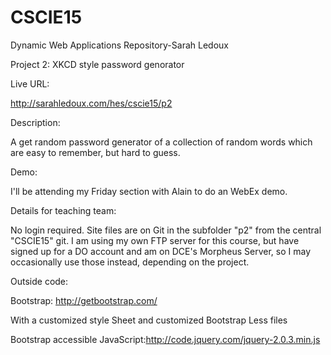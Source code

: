 CSCIE15
=======

Dynamic Web Applications Repository-Sarah Ledoux

Project 2: XKCD style password genorator

Live URL:

http://sarahledoux.com/hes/cscie15/p2

Description:

A get random password generator of a collection of random words which are easy to remember, but hard to guess. 

Demo:

I'll be attending my Friday section with Alain to do an WebEx demo.

Details for teaching team:

No login required.
Site files are on Git in the subfolder "p2" from the central "CSCIE15" git.
I am using my own FTP server for this course, but have signed up for a DO account and am on DCE's Morpheus Server, so I may occasionally use those instead, depending on the project.

Outside code:

Bootstrap: http://getbootstrap.com/

With a customized style Sheet and customized Bootstrap Less files

Bootstrap accessible JavaScript:http://code.jquery.com/jquery-2.0.3.min.js